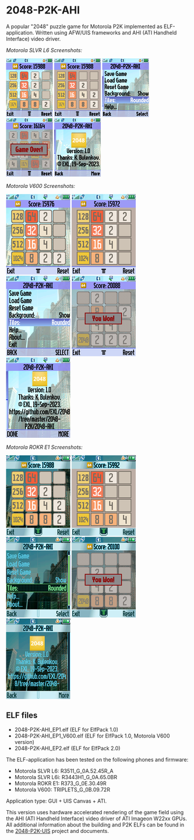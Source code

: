 2048-P2K-AHI
============

A popular "2048" puzzle game for Motorola P2K implemented as ELF-application. Written using AFW/UIS frameworks and AHI (ATI Handheld Interface) video driver.

*Motorola SLVR L6 Screenshots:*

![2048-AHI Motorola SLVR L6 Screenshot 1](../../image/2048-AHI-L6-Screenshot1.png) ![2048-AHI Motorola SLVR L6 Screenshot 2](../../image/2048-AHI-L6-Screenshot2.png) ![2048-AHI Motorola SLVR L6 Screenshot 3](../../image/2048-AHI-L6-Screenshot3.png) ![2048-AHI Motorola SLVR L6 Screenshot 4](../../image/2048-AHI-L6-Screenshot4.png) ![2048-AHI Motorola SLVR L6 Screenshot 5](../../image/2048-AHI-L6-Screenshot5.png)

*Motorola V600 Screenshots:*

![2048-AHI Motorola V600 Screenshot 1](../../image/2048-AHI-V600-Screenshot1.png) ![2048-AHI Motorola V600 Screenshot 2](../../image/2048-AHI-V600-Screenshot2.png) ![2048-AHI Motorola V600 Screenshot 3](../../image/2048-AHI-V600-Screenshot3.png) ![2048-AHI Motorola V600 Screenshot 4](../../image/2048-AHI-V600-Screenshot4.png) ![2048-AHI Motorola V600 Screenshot 5](../../image/2048-AHI-V600-Screenshot5.png)

*Motorola ROKR E1 Screenshots:*

![2048-AHI Motorola ROKR E1 Screenshot 1](../../image/2048-AHI-E1-Screenshot1.png) ![2048-AHI Motorola ROKR E1 Screenshot 2](../../image/2048-AHI-E1-Screenshot2.png) ![2048-AHI Motorola ROKR E1 Screenshot 3](../../image/2048-AHI-E1-Screenshot3.png) ![2048-AHI Motorola ROKR E1 Screenshot 4](../../image/2048-AHI-E1-Screenshot4.png) ![2048-AHI Motorola ROKR E1 Screenshot 5](../../image/2048-AHI-E1-Screenshot5.png)

## ELF files

* 2048-P2K-AHI_EP1.elf (ELF for ElfPack 1.0)
* 2048-P2K-AHI_EP1_V600.elf (ELF for ElfPack 1.0, Motorola V600 version)
* 2048-P2K-AHI_EP2.elf (ELF for ElfPack 2.0)

The ELF-application has been tested on the following phones and firmware:

* Motorola SLVR L6: R3511_G_0A.52.45R_A
* Motorola SLVR L6i: R3443H1_G_0A.65.0BR
* Motorola ROKR E1: R373_G_0E.30.49R
* Motorola V600: TRIPLETS_G_0B.09.72R

Application type: GUI + UIS Canvas + ATI.

This version uses hardware accelerated rendering of the game field using the AHI (ATI Handheld Interface) video driver of ATI Imageon W22xx GPUs. All additional information about the building and P2K ELFs can be found in the [2048-P2K-UIS](../../2048-P2K) project and documents.
